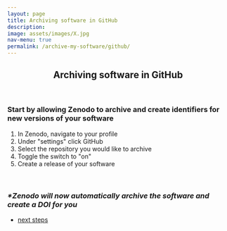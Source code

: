 ```yaml
---
layout: page
title: Archiving software in GitHub
description: 
image: assets/images/X.jpg
nav-menu: true
permalink: /archive-my-software/github/
---
```

<!-- Main -->
<div id="main" class="alt">

<!-- One -->
<section id="one">
	<div class="inner">
		<header class="major">
			<h1>Archiving software in GitHub</h1>
		</header>

<!-- Content -->
<h3 id="content">Start by allowing Zenodo to archive and create identifiers for new versions of your software</h3>
<div class="row">
	<div class="6u 12u$(small)">
	<ol>
		<li>In Zenodo, navigate to your profile</li>
		<li>Under "settings" click GitHub</li>
		<li>Select the repository you would like to archive</li>
		<li>Toggle the switch to "on"</li>
		<li>Create a release of your software</li>
	</ol>
	</div>
<br>
	<h3 id="content"><i>*Zenodo will now automatically archive the software and create a DOI for you</i></h3>
</div>

<div class="row">
	<div class="6u 12u$(small)">
		<ul class="actions">
			<li><a href="https://cfa-library.github.io/citing-software/archive-my-software/github/citation-file/" class="button big">next steps</a></li>
		</ul>
	</div>

</div>

</div>
